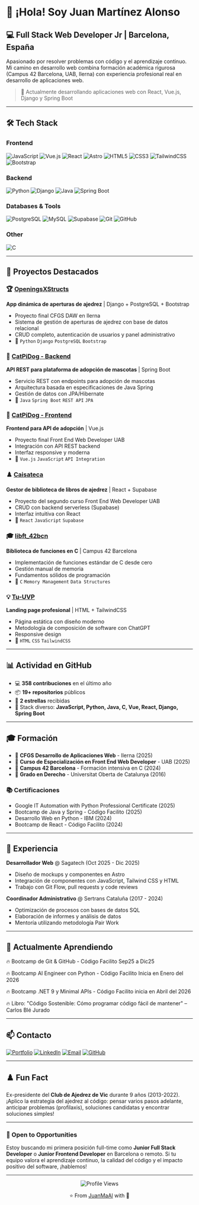 # 👋 ¡Hola! Soy Juan Martínez Alonso

## 💻 Full Stack Web Developer Jr | Barcelona, España

Apasionado por resolver problemas con código y el aprendizaje continuo. Mi camino en desarrollo web combina formación académica rigurosa (Campus 42 Barcelona, UAB, Ilerna) con experiencia profesional real en desarrollo de aplicaciones web.

> 🚀 Actualmente desarrollando aplicaciones web con React, Vue.js, Django y Spring Boot

---

## 🛠️ Tech Stack

### Frontend
![JavaScript](https://img.shields.io/badge/-JavaScript-F7DF1E?style=flat-square&logo=javascript&logoColor=black)
![Vue.js](https://img.shields.io/badge/-Vue.js-4FC08D?style=flat-square&logo=vue.js&logoColor=white)
![React](https://img.shields.io/badge/-React-61DAFB?style=flat-square&logo=react&logoColor=black)
![Astro](https://img.shields.io/badge/-Astro-FF5D01?style=flat-square&logo=astro&logoColor=white)
![HTML5](https://img.shields.io/badge/-HTML5-E34F26?style=flat-square&logo=html5&logoColor=white)
![CSS3](https://img.shields.io/badge/-CSS3-1572B6?style=flat-square&logo=css3&logoColor=white)
![TailwindCSS](https://img.shields.io/badge/-Tailwind-38B2AC?style=flat-square&logo=tailwind-css&logoColor=white)
![Bootstrap](https://img.shields.io/badge/-Bootstrap-7952B3?style=flat-square&logo=bootstrap&logoColor=white)

### Backend
![Python](https://img.shields.io/badge/-Python-3776AB?style=flat-square&logo=python&logoColor=white)
![Django](https://img.shields.io/badge/-Django-092E20?style=flat-square&logo=django&logoColor=white)
![Java](https://img.shields.io/badge/-Java-007396?style=flat-square&logo=java&logoColor=white)
![Spring Boot](https://img.shields.io/badge/-Spring%20Boot-6DB33F?style=flat-square&logo=spring-boot&logoColor=white)

### Databases & Tools
![PostgreSQL](https://img.shields.io/badge/-PostgreSQL-336791?style=flat-square&logo=postgresql&logoColor=white)
![MySQL](https://img.shields.io/badge/-MySQL-4479A1?style=flat-square&logo=mysql&logoColor=white)
![Supabase](https://img.shields.io/badge/-Supabase-3ECF8E?style=flat-square&logo=supabase&logoColor=white)
![Git](https://img.shields.io/badge/-Git-F05032?style=flat-square&logo=git&logoColor=white)
![GitHub](https://img.shields.io/badge/-GitHub-181717?style=flat-square&logo=github&logoColor=white)

### Other
![C](https://img.shields.io/badge/-C-A8B9CC?style=flat-square&logo=c&logoColor=black)


---

## 🎯 Proyectos Destacados

### 🏆 [OpeningsXStructs](https://github.com/JuanMaAl/OpeningsXStructs)
**App dinámica de aperturas de ajedrez** | Django + PostgreSQL + Bootstrap
- Proyecto final CFGS DAW en Ilerna
- Sistema de gestión de aperturas de ajedrez con base de datos relacional
- CRUD completo, autenticación de usuarios y panel administrativo
- 🔧 `Python` `Django` `PostgreSQL` `Bootstrap`

### 🐾 [CatPiDog - Backend](https://github.com/JuanMaAl/catpidog)
**API REST para plataforma de adopción de mascotas** | Spring Boot
- Servicio REST con endpoints para adopción de mascotas
- Arquitectura basada en especificaciones de Java Spring
- Gestión de datos con JPA/Hibernate
- 🔧 `Java` `Spring Boot` `REST API` `JPA`

### 🎨 [CatPiDog - Frontend](https://github.com/JuanMaAl/catpidog-vue)
**Frontend para API de adopción** | Vue.js
- Proyecto final Front End Web Developer UAB
- Integración con API REST backend
- Interfaz responsive y moderna
- 🔧 `Vue.js` `JavaScript` `API Integration`

### ♟️ [Caisateca](https://github.com/JuanMaAl/caisateca)
**Gestor de biblioteca de libros de ajedrez** | React + Supabase
- Proyecto del segundo curso Front End Web Developer UAB
- CRUD con backend serverless (Supabase)
- Interfaz intuitiva con React
- 🔧 `React` `JavaScript` `Supabase`

### 🎓 [libft_42bcn](https://github.com/JuanMaAl/libft_42bcn)
**Biblioteca de funciones en C** | Campus 42 Barcelona
- Implementación de funciones estándar de C desde cero
- Gestión manual de memoria
- Fundamentos sólidos de programación
- 🔧 `C` `Memory Management` `Data Structures`

### 💡 [Tu-UVP](https://github.com/JuanMaAl/Tu-UVP)
**Landing page profesional** | HTML + TailwindCSS
- Página estática con diseño moderno
- Metodología de composición de software con ChatGPT
- Responsive design
- 🔧 `HTML` `CSS` `TailwindCSS`

---

## 📊 Actividad en GitHub

- 💻 **358 contribuciones** en el último año
- 📦 **19+ repositorios** públicos
- 🌟 **2 estrellas** recibidas
- 🔧 Stack diverso: **JavaScript, Python, Java, C, Vue, React, Django, Spring Boot**

---

## 🎓 Formación

- 🎯 **CFGS Desarrollo de Aplicaciones Web** - Ilerna (2025)
- 🎯 **Curso de Especialización en Front End Web Developer** - UAB (2025)
- 🎯 **Campus 42 Barcelona** - Formación intensiva en C (2024)
- 📜 **Grado en Derecho** - Universitat Oberta de Catalunya (2016)

### 📚 Certificaciones
- Google IT Automation with Python Professional Certificate (2025)
- Bootcamp de Java y Spring - Código Facilito (2025)
- Desarrollo Web en Python - IBM (2024)
- Bootcamp de React - Código Facilito (2024)

---

## 💼 Experiencia

**Desarrollador Web** @ Sagatech (Oct 2025 - Dic 2025)
- Diseño de mockups y componentes en Astro
- Integración de componentes con JavaScript, Tailwind CSS y HTML
- Trabajo con Git Flow, pull requests y code reviews

**Coordinador Administrativo** @ Sertrans Cataluña (2017 - 2024)
- Optimización de procesos con bases de datos SQL
- Elaboración de informes y análisis de datos
- Mentoría utilizando metodología Pair Work

---

## 🌱 Actualmente Aprendiendo

🔥 Bootcamp de Git & GitHub - Código Facilito Sep25 a Dic25

🔥 Bootcamp AI Engineer con Python - Código Facilito Inicia en Enero del 2026

🔥 Bootcamp .NET 9 y Minimal APIs - Código Facilito inicia en Abril del 2026

🔥 Libro: "Código Sostenible: Cómo programar código fácil de mantener" – Carlos Blé Jurado

---

## 📫 Contacto

[![Portfolio](https://img.shields.io/badge/-Portfolio-0A0A0A?style=for-the-badge&logo=dev.to&logoColor=white)](https://www.juanmartinezwebdev.com.es/)
[![LinkedIn](https://img.shields.io/badge/-LinkedIn-0077B5?style=for-the-badge&logo=linkedin&logoColor=white)](https://linkedin.com/in/juan-martínez-alonso)
[![Email](https://img.shields.io/badge/-Email-D14836?style=for-the-badge&logo=gmail&logoColor=white)](mailto:juanmaal1986@gmail.com)
[![GitHub](https://img.shields.io/badge/-GitHub-181717?style=for-the-badge&logo=github&logoColor=white)](https://github.com/JuanMaAl)

---

## ♟️ Fun Fact

Ex-presidente del **Club de Ajedrez de Vic** durante 9 años (2013-2022). ¡Aplico la estrategia del ajedrez al código: pensar varios pasos adelante, anticipar problemas (profilaxis), soluciones candidatas y encontrar soluciones simples!

---

### 🤝 Open to Opportunities

Estoy buscando mi primera posición full-time como **Junior Full Stack Developer** o **Junior Frontend Developer** en Barcelona o remoto. Si tu equipo valora el aprendizaje continuo, la calidad del código y el impacto positivo del software, ¡hablemos!

---

<div align="center">

![Profile Views](https://komarev.com/ghpvc/?username=JuanMaAl&color=blueviolet&style=flat-square)

⭐️ From [JuanMaAl](https://github.com/JuanMaAl) with 💚

</div>
